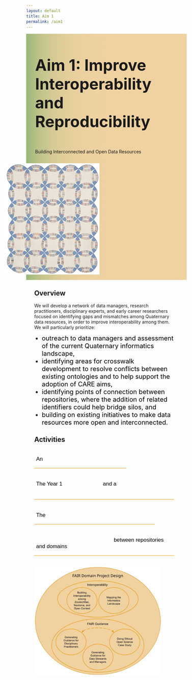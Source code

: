 ```yaml
---
layout: default
title: Aim 1
permalink: /aim1
---
```


<style>
  @media print, screen and (max-width:480px) {
   #heading-left {
      padding-bottom: 0%;
      }
}
  li {
  font-size:20px;
  color:#000;
  }
.collapse {
  display: none;
  top: 63px;
  z-index:10000;
  box-shadow: 0px 8px 16px 0px rgba(0,0,0,0.2);
  margin-bottom:5%;
}

.show_b {
  display: grid;
  grid-template-rows: auto;
  
}

  .bttn {
  background-color:transparent;
  cursor:pointer;
  border: 0;
  border-bottom:1px solid #ec970b;
  padding-top:1%;
  font-size:17px;
  text-align:left;
  margin-bottom:4%;
  }
  
  .bttn:hover {
  background-color:#f0ddc0;
  }

    .bttn:hover p {
  font-weight:bold;
  }
  
  strong {
  color:white;
  }
  
  .bttn_show {
  border: 2.5px solid #ec970b;
  }

  .show_b {
  width:150%;
  }
  
  #cap {
  display:none;
  background-color: #f0d2a1;
  position: absolute;
  max-width:180px;
  border: 1px solid #ec970b;
  padding: 1%;
  margin-left: 2%;
  width:86%;
  z-index:10000;
  }
  
  #quilter:hover #cap {
  display:block;
  }
    
  .read-more-content {
  background-color: #f0d2a1;
  }
  
  @media print,screen and (max-width: 680px) {
  .read-more-content p {
  font-size: 0.15em;
  }
  }
  
  @media print, screen and (max-width: 720px) {
  .show_b {
  width:200%;
  }
  }

   @media print, screen and (max-width: 860px) {
  .show_b {
  width:95%;}
  }

  
    #heading-image {
  width:120%;
  }
  
      @media print, screen and (max-width: 660px) {
  #heading-image {
  width:90%;}
  }
  
 #main-text {
  width: 200%;
  position: relative;
  } 
  
  #fair-des {
  width:100%;
  margin-left: -20%;
  }
  
 @media print, screen and (max-width: 1300px) {
  #main-text {
  width: 170%;
  } 
  }

  
 @media print, screen and (max-width: 1215px) {
    #fair-des {
  width:100%;
  margin-left: -10%;
  }
  }
  
   @media print, screen and (max-width: 1180px) {
  #main-text {
  width: 150%;
  } 
  
    #fair-des {
  width:100%;
  margin-left: -5%;
  }
  }
  
     @media print, screen and (max-width: 1089px) {
  #main-text {
  width: 130%;
  } 
  
    #fair-des {
  width:100%;
  margin-left: 0%;
  }
  }
  
       @media print, screen and (max-width: 980px) {
  #main-text {
  width: 110%;
  } 
  }

         @media print, screen and (max-width: 890px) {
  #main-text {
  width: 100%;
  } 
  }
  
  </style>
<div class="text-block-main" style="display:grid;grid-template-columns: auto;margin-right:0px;width:100%;">
  
<div class="text-block-right" style="display:grid;grid-template-columns:repeat(auto-fit, 280px);background-image:linear-gradient(to left, #f0d2a1, 90%, #97b779);padding:0;align-content:center;justify-content:space-between;" id="headingblock">
    <div class="text-block-right" style="display:grid;grid-template-rows:auto auto;background-color:transparent;padding-left:10%;align-content:center;width:90%;position:relative;" id="heading-left">
      <h1 style="font-size:calc(20px + 3vw);"> Aim 1: Improve Interoperability and Reproducibility </h1>
      <p style="align-self:start;padding-top:10px;" id="describe">Building Interconnected and Open Data Resources</p>
    </div>
    <div class="text-block-right" style="background-color:transparent;padding-left:0;float:right;justify-self:end;max-width:460px; margin-right:5%; margin-left: 5%;" id="heading-image">
      <figure style="margin-left:0px;margin-right:0px;max-width:300px;width:120%;" id="quilter">
        <img src="./images/interoperable_quilt.png" alt="quilt" style="width:100%">
        <figcaption id="cap">Making systems interoperable is a kind of quilting. Image originally from Rocky Mountain Quilt Museum. Thomer and Rayburn, 2023: “A Patchwork of Data Systems”: Quilting as an Analytic Lens and Stabilizing Practice for Knowledge Infrastructures. <i>Science, Technology, & Human Values.</i></figcaption>
      </figure>
    </div>
  </div>
  <div class="text-block-right" style="display:grid;grid-template-columns: repeat(auto-fit, 400px); width:95%;padding-left:5%;justify-content:space-between;">
    <div>
    <h2>Overview</h2>
    <div id="main-text">
      <p>We will develop a network of data managers, research practitioners, disciplinary experts, and early career researchers focused on identifying gaps and mismatches among Quaternary data resources, in order to improve interoperability among them. We will particularly prioritize: <ul>
      <li>outreach to data managers and assessment of the current Quaternary informatics landscape,</li>
      <li>identifying areas for crosswalk development to resolve conflicts between existing ontologies and to help support the adoption of CARE aims,</li>
        <li>identifying points of connection between repositories, where the addition of related identifiers could help bridge silos, and</li> 
        <li>building on existing initiatives to make data resources more open and interconnected.</li></ul></p>
      <h2>Activities</h2> 
        <button class="bttn" id="info-landscape" onclick="Func_infolandscape()">
            <div><p>An <strong>informatics landscape analysis</strong></p></div>
</button>
        <div class="collapse" id="readMore_info-landscape">
          <div class="read-more-content" style="width:90%;padding-left:5%;padding-right:5%;padding-top:2%;padding-bottom:2%;">
          <p>The aim of this analysis is to map the current Quaternary informatics landscape, evaluate current interoperability efforts, and recommend best practices going forward. Webinar discussions and symposia hackathons will be used to  better understand how data managers are using metadata standards and curating data. We will additionally conduct a structured evaluation of three widely used data resources spanning different data domains: Global Biodiversity Information Facility (GBIF),  the Open Context archaeological repository, and Neotoma Paleoecology Database. </p>
            <p>We will evaluate 
              <ol>
              <li>the semantic  <i>coverage</i> of each repository (e.g. what data elements are captured by each repository, and what are the  specific meanings of those elements?) </li>
              <li>points of <i>convergence and conflict</i> between repositories (e.g. what data elements overlap and which are fundamentally mismatched?)</li>
              <li>the <i>completeness</i> of records within repositories, and</li>
              <li>points for further curatorial intervention—places where additional data curation could make records more accessible or interoperable.</li></ol></p>
          </div>
        </div>
    <br>
        <button class="bttn" id="symp-hack" onclick="Func_symphack()">
          <div><p>The Year 1 <strong>webinar series</strong> and a <strong>symposium hackathon</strong></p></div>
      </button>
        <div class="collapse" id="readMore_symp-hack">
          <div class="read-more-content" style="width:90%;padding-left:5%;padding-right:5%;padding-top:2%;padding-bottom:2%;">
            <p>The primary audience for the webinar series and symposium hackathon is data managers, with close interaction with disciplinary practitioners and other members of the broader community. A series of four webinars will be held prior to the symposium hackathon, to ensure that data managers have a common understanding of key concepts and toolsets applicable to the process of developing interoperable systems. These webinars will include opportunities for structured discussion to support the Mapping the Landscape project, as well as help build relationships between participants prior to the symposium hackathon.</p>
              <p>Webinar topics will include 
                <ol>
<li>an overview of common data standards (e.g. DublinCore, Science on Schema, Geoscience Standard Names)</li> 
<li>how individuals can serialize their data formats to JSON-LD or other metadata schemes, and</li> 
<li>how to improve findability and interoperability through services such as DataCite, GeoCODEs  or other tools.</li></ol></p>
            <p>The hackathon aims to accelerate development of the community of practice established  through the webinars—to learn about ourselves, the work we have done in the past and wish to do in the  future, and start a full assessment of existing open data science resources and opportunities for improved  integration. Development of the hackathon will draw from discussions in webinars and be focused on  implementing solutions, specifically using the identified case studies from across the project to anchor discussions.</p>
          </div>
       </div>
  <br>
          <button class="bttn" id="case-study" onclick="Func_casestudy()"> 
            <div><p>The <strong>“Creating Interoperable Data” case study</strong></p></div>
      </button>
          <div class="collapse" id="readMore_case-study">
            <div class="read-more-content" style="width:90%;padding-left:5%;padding-right:5%;padding-top:2%;padding-bottom:2%;">
              <p>Many legacy Quaternary datasets are found in specimen-curation repositories, like museums, with database structures designed to capture specimen-specific long-tail data and often curated decades past without regard to FAIR or CARE principles. This case study will focus on expanding FAIR data curation protocols from the ZooArchNet (ZAN) project to 
                <ol>
<li>link legacy museum-curated zooarcheological data across various community-curated data repositories, and</li>
                  <li>align with CARE guidelines and descendant  community priorities.</li></ol></p>
<p>ZAN has already created pathways to standardize, crosswalk and link zooarchaeological datasets across archaeological and biological repositories. In this case study, UF personnel will work with RCN informatics domain experts and repository data managers, in consultation with Indigenous stakeholders, to expand the ZAN protocols. Continued work on data standards alignments, Linked Open Data, and other intersectional methods will  be used to mobilize Darwin Core-enabled legacy zooarchaeological data from the Florida Museum curation database across multiple repositories.</p>
<p>Our work will be grounded in consultation with descendant community members and tribal authorities to ensure that their interests are represented in our decisions of how to integrate CARE principles within open data sharing. Our tribal collaborators will form an integral part of our use case activities, ensuring that any data sharing is culturally appropriate, ethical, and in support of tribal priorities involving the documentation and protection of environmental resources and cultural heritage. This effort will represent a proof-of-concept workflow and produce best-practice guidelines for such interdisciplinary, inter-repository FAIR and CARE open sharing of legacy curated data that will be disseminated via workshops for the archaeological and zooarchaeological communities.  
</p>
            </div>
      </div>
    <br>
      <button class="bttn" id="guidelines" onclick="Func_guidelines()"> 
          <div><p><strong>Guidelines for data alignment</strong> between repositories and domains</p></div>
      </button>
      <div class="collapse" id="readMore_guidelines">
          <div class="read-more-content" style="width:90%;padding-left:5%;padding-right:5%;padding-top:2%;padding-bottom:2%;">
            <p>Data managers will draw on findings from the Mapping the Landscape effort, webinars, hackathon, and the case study to develop specific guidelines for alignment between Quaternary data resources. Unlike many crosswalks, we will focus on aligning repositories rather than individual datasets, and will center the specific integration needs of the Quaternary community. Likely outcomes will include 
              <ul>
                <li>best practices for setting up repository APIs or other access points, </li> 
                <li>crosswalks between repository schemas,</li>
                <li>guidance for the implementation and use of external APIs to help manage links to external data, and</li>
                <li>the use of Science on Schema or other external ontologies for reporting data.</li></ul>  </p>
          </div>
      </div>
      </div>
    </div>
    <div>
        <figure style="margin-right:0px;min-width:220px;" id="fair-des">
        <img src="./images/FAIR_Diagram_v5.png" alt="FAIR Project Design" style="width:100%">
        <figcaption style="text-align:center;"></figcaption>
        </figure>
    </div>
  </div>
</div>

<script>
function Func_infolandscape() {
  document.getElementById("readMore_info-landscape").classList.toggle("show_b");
  document.getElementById("info-landscape").classList.toggle("bttn_show");
}

function Func_symphack() {
  document.getElementById("readMore_symp-hack").classList.toggle("show_b");
  document.getElementById("symp-hack").classList.toggle("bttn_show");
}

  function Func_casestudy() {
  document.getElementById("readMore_case-study").classList.toggle("show_b");
  document.getElementById("case-study").classList.toggle("bttn_show");
}

   function Func_guidelines() {
  document.getElementById("readMore_guidelines").classList.toggle("show_b");
  document.getElementById("guidelines").classList.toggle("bttn_show");
}



</script>
